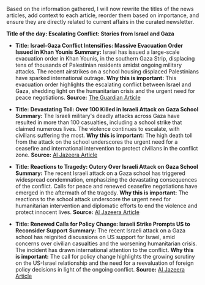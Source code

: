 Based on the information gathered, I will now rewrite the titles of the news articles, add context to each article, reorder them based on importance, and ensure they are directly related to current affairs in the curated newsletter. 

**Title of the day: Escalating Conflict: Stories from Israel and Gaza**

- **Title:** **Israel-Gaza Conflict Intensifies: Massive Evacuation Order Issued in Khan Younis**
  **Summary:** Israel has issued a large-scale evacuation order in Khan Younis, in the southern Gaza Strip, displacing tens of thousands of Palestinian residents amidst ongoing military attacks. The recent airstrikes on a school housing displaced Palestinians have sparked international outrage.
  **Why this is important:** This evacuation order highlights the escalating conflict between Israel and Gaza, shedding light on the humanitarian crisis and the urgent need for peace negotiations.
  **Source:** [The Guardian Article](https://www.theguardian.com/world/live/2024/aug/11/israel-gaza-war-live-mahmoud-abbas-missile-strikes-school)

- **Title:** **Devastating Toll: Over 100 Killed in Israeli Attack on Gaza School**
  **Summary:** The Israeli military's deadly attacks across Gaza have resulted in more than 100 casualties, including a school strike that claimed numerous lives. The violence continues to escalate, with civilians suffering the most.
  **Why this is important:** The high death toll from the attack on the school underscores the urgent need for a ceasefire and international intervention to protect civilians in the conflict zone.
  **Source:** [Al Jazeera Article](https://www.aljazeera.com/news/liveblog/2024/8/10/israels-war-on-gaza-live-70000-flee-new-israeli-operation-in-khan-younis)

- **Title:** **Reactions to Tragedy: Outcry Over Israeli Attack on Gaza School**
  **Summary:** The recent Israeli attack on a Gaza school has triggered widespread condemnation, emphasizing the devastating consequences of the conflict. Calls for peace and renewed ceasefire negotiations have emerged in the aftermath of the tragedy.
  **Why this is important:** The reactions to the school attack underscore the urgent need for humanitarian intervention and diplomatic efforts to end the violence and protect innocent lives.
  **Source:** [Al Jazeera Article](https://www.aljazeera.com/news/2024/8/10/bloody-massacre-reactions-to-israeli-attack-on-gaza-school?traffic_source=rss)

- **Title:** **Renewed Calls for Policy Change: Israeli Strike Prompts US to Reconsider Support**
  **Summary:** The recent Israeli attack on a Gaza school has reignited discussions on US support for Israel, amid concerns over civilian casualties and the worsening humanitarian crisis. The incident has drawn international attention to the conflict.
  **Why this is important:** The call for policy change highlights the growing scrutiny on the US-Israel relationship and the need for a reevaluation of foreign policy decisions in light of the ongoing conflict.
  **Source:** [Al Jazeera Article](https://www.aljazeera.com/news/2024/8/10/israeli-attack-on-gaza-school-renews-calls-for-us-to-end-support-for-israel?traffic_source=rss)